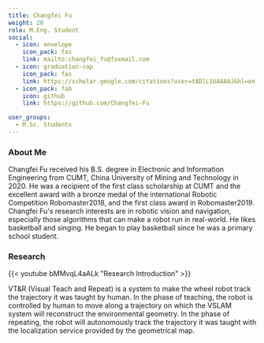 ```yaml
---
title: Changfei Fu
weight: 20
role: M.Eng. Student
social:
  - icon: envelope 
    icon_pack: fas
    link: mailto:changfei_fu@foxmail.com
  - icon: graduation-cap 
    icon_pack: fas
    link: https://scholar.google.com/citations?user=tADlL1UAAAAJ&hl=en
  - icon_pack: fab
    icon: github
    link: https://github.com/Changfei-Fu

user_groups:
  - M.Sc. Students
---
```

### About Me
Changfei Fu received his B.S. degree in Electronic and Information Engineering from CUMT, China University of Mining and Technology in 2020. He was a recipient of the first class scholarship at CUMT and the excellent award with a bronze medal of the international Robotic Competition Robomaster2018, and the first class award in Robomaster2019. Changfei Fu's research interests are in robotic vision and navigation, especially those algorithms that can make a robot run in real-world. He likes basketball and singing. He began to play basketball since he was a primary school student. 

### Research
{{< youtube bMMvqL4aALk "Research Introduction" >}}

VT&R (Visual Teach and Repeat) is a system to make the wheel robot track the trajectory it was taught by human. In the phase of teaching, the robot is controlled by human to move along a trajectory on which the VSLAM system will reconstruct the environmental geometry. In the phase of repeating, the robot will autonomously track the trajectory it was taught with the localization service provided by the geometrical map.